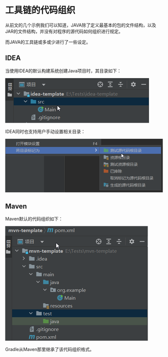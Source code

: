 # 工具链的代码组织

从前文的几个示例我们可以知道，JAVA除了定义最基本的包的文件结构，以及JAR的文件结构，并没有对程序的源代码如何组织进行规定。

而JAVA的工具链或多或少进行了一些设定。

## IDEA

当使用IDEA的默认构建系统创建Java项目时，其目录如下：

![](_images/Pasted%20image%2020240101005944.png)

IDEA同时也支持用户手动设置相关目录：

![](_images/Pasted%20image%2020240101010425.png)

## Maven

Maven默认的代码组织如下：

![](_images/Pasted%20image%2020240101152837.png)

Gradle从Maven那里继承了该代码组织格式。
